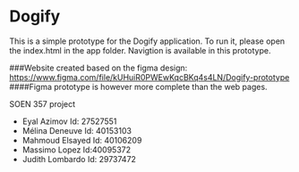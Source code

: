 # Dogify
This is a simple prototype for the Dogify application.
To run it, please open the index.html in the app folder. Navigtion is available in this prototype.

###Website created based on the figma design: https://www.figma.com/file/kUHuiR0PWEwKqcBKq4s4LN/Dogify-prototype
####Figma prototype is however more complete than the web pages.

SOEN 357 project
- Eyal Azimov Id: 27527551
- Mélina Deneuve Id: 40153103
- Mahmoud Elsayed Id: 40106209
- Massimo Lopez Id:40095372
- Judith Lombardo Id: 29737472
